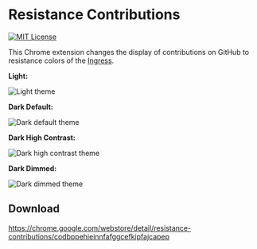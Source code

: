 Resistance Contributions
========================

[![MIT License](http://img.shields.io/badge/license-MIT-green.svg)](https://github.com/kubosho/resistance-contributions/blob/master/LICENSE.txt)

This Chrome extension changes the display of contributions on GitHub to resistance colors of the [Ingress](//www.ingress.com/).

**Light:**

![Light theme](https://cdn.rawgit.com/kubosho/resistance-contributions@master/assets/screenshot/readme/light.png)

**Dark Default:**

![Dark default theme](https://cdn.rawgit.com/kubosho/resistance-contributions@master/assets/screenshot/readme/dark_default.png)

**Dark High Contrast:**

![Dark high contrast theme](https://cdn.rawgit.com/kubosho/resistance-contributions@master/assets/screenshot/readme/dark_high_contrast.png)

**Dark Dimmed:**

![Dark dimmed theme](https://cdn.rawgit.com/kubosho/resistance-contributions@master/assets/screenshot/readme/dark_dimmed.png)

Download
--------

https://chrome.google.com/webstore/detail/resistance-contributions/codbppehieinnfafggcefkipfajcapep

